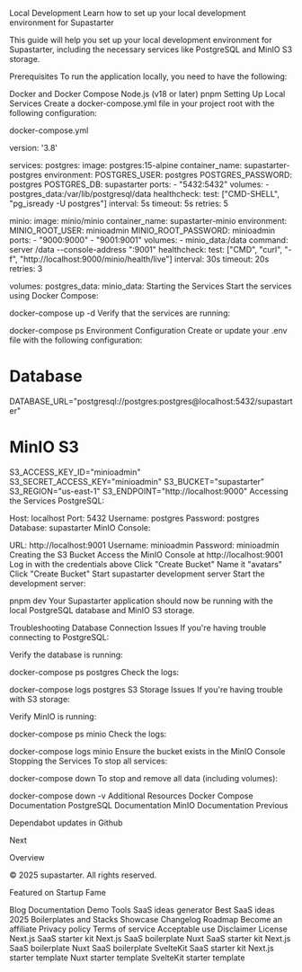 Local Development
Learn how to set up your local development environment for Supastarter

This guide will help you set up your local development environment for Supastarter, including the necessary services like PostgreSQL and MinIO S3 storage.

Prerequisites
To run the application locally, you need to have the following:

Docker and Docker Compose
Node.js (v18 or later)
pnpm
Setting Up Local Services
Create a docker-compose.yml file in your project root with the following configuration:

docker-compose.yml

version: '3.8'
 
services:
  postgres:
    image: postgres:15-alpine
    container_name: supastarter-postgres
    environment:
      POSTGRES_USER: postgres
      POSTGRES_PASSWORD: postgres
      POSTGRES_DB: supastarter
    ports:
      - "5432:5432"
    volumes:
      - postgres_data:/var/lib/postgresql/data
    healthcheck:
      test: ["CMD-SHELL", "pg_isready -U postgres"]
      interval: 5s
      timeout: 5s
      retries: 5
 
  minio:
    image: minio/minio
    container_name: supastarter-minio
    environment:
      MINIO_ROOT_USER: minioadmin
      MINIO_ROOT_PASSWORD: minioadmin
    ports:
      - "9000:9000"
      - "9001:9001"
    volumes:
      - minio_data:/data
    command: server /data --console-address ":9001"
    healthcheck:
      test: ["CMD", "curl", "-f", "http://localhost:9000/minio/health/live"]
      interval: 30s
      timeout: 20s
      retries: 3
 
volumes:
  postgres_data:
  minio_data:
Starting the Services
Start the services using Docker Compose:

docker-compose up -d
Verify that the services are running:

docker-compose ps
Environment Configuration
Create or update your .env file with the following configuration:


# Database
DATABASE_URL="postgresql://postgres:postgres@localhost:5432/supastarter"

# MinIO S3
S3_ACCESS_KEY_ID="minioadmin"
S3_SECRET_ACCESS_KEY="minioadmin"
S3_BUCKET="supastarter"
S3_REGION="us-east-1"
S3_ENDPOINT="http://localhost:9000"
Accessing the Services
PostgreSQL:

Host: localhost
Port: 5432
Username: postgres
Password: postgres
Database: supastarter
MinIO Console:

URL: http://localhost:9001
Username: minioadmin
Password: minioadmin
Creating the S3 Bucket
Access the MinIO Console at http://localhost:9001
Log in with the credentials above
Click "Create Bucket"
Name it "avatars"
Click "Create Bucket"
Start supastarter development server
Start the development server:


pnpm dev
Your Supastarter application should now be running with the local PostgreSQL database and MinIO S3 storage.

Troubleshooting
Database Connection Issues
If you're having trouble connecting to PostgreSQL:

Verify the database is running:

docker-compose ps postgres
Check the logs:

docker-compose logs postgres
S3 Storage Issues
If you're having trouble with S3 storage:

Verify MinIO is running:

docker-compose ps minio
Check the logs:

docker-compose logs minio
Ensure the bucket exists in the MinIO Console
Stopping the Services
To stop all services:


docker-compose down
To stop and remove all data (including volumes):


docker-compose down -v
Additional Resources
Docker Compose Documentation
PostgreSQL Documentation
MinIO Documentation
Previous

Dependabot updates in Github

Next

Overview

© 2025 supastarter. All rights reserved.

Featured on Startup Fame



Blog
Documentation
Demo
Tools
SaaS ideas generator
Best SaaS ideas 2025
Boilerplates and Stacks
Showcase
Changelog
Roadmap
Become an affiliate
Privacy policy
Terms of service
Acceptable use
Disclaimer
License
Next.js SaaS starter kit
Next.js SaaS boilerplate
Nuxt SaaS starter kit
Next.js SaaS boilerplate
Nuxt SaaS boilerplate
SvelteKit SaaS starter kit
Next.js starter template
Nuxt starter template
SvelteKit starter template

